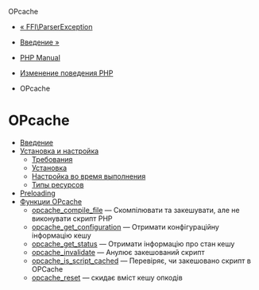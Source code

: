 OPcache

-   [« FFI\\ParserException](class.ffi-parserexception.html)
    
-   [Введение »](intro.opcache.html)
    
-   [PHP Manual](index.html)
    
-   [Изменение поведения PHP](refs.basic.php.html)
    
-   OPcache
    

# OPcache

-   [Введение](intro.opcache.html)
-   [Установка и настройка](opcache.setup.html)
    -   [Требования](opcache.requirements.html)
    -   [Установка](opcache.installation.html)
    -   [Настройка во время выполнения](opcache.configuration.html)
    -   [Типы ресурсов](opcache.resources.html)
-   [Preloading](opcache.preloading.html)
-   [Функции OPcache](ref.opcache.html)
    -   [opcache\_compile\_file](function.opcache-compile-file.html) — Скомпілювати та закешувати, але не виконувати скрипт PHP
    -   [opcache\_get\_configuration](function.opcache-get-configuration.html) — Отримати конфігураційну інформацію кешу
    -   [opcache\_get\_status](function.opcache-get-status.html) — Отримати інформацію про стан кешу
    -   [opcache\_invalidate](function.opcache-invalidate.html) — Анулює закешований скрипт
    -   [opcache\_is\_script\_cached](function.opcache-is-script-cached.html) — Перевіряє, чи закешовано скрипт в OPCache
    -   [opcache\_reset](function.opcache-reset.html) — скидає вміст кешу опкодів